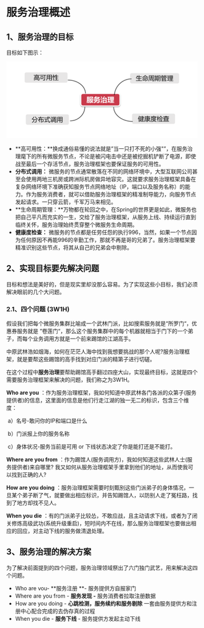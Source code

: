 # 服务治理概述

## 1、服务治理的目标

目标如下图示：

![输入图片说明](../img/01.png)

- **高可用性：**换成通俗易懂的说法就是”当一只打不死的小强"”，在服务治理麾下的所有微服务节点，不论是被闪电击中还是被挖掘机铲断了电源，即使战至最后一个存活节点，服务治理框架也要保证服务的可用性。
- **分布式调用：** 微服务的节点通常散落在不同的网络环境中，大型互联网公司甚至会使用两地三机房或跨洲际机房做异地容灾。这就要求服务治理框架具备在复杂网络环境下准确获知服务节点网络地址（IP，端口以及服务名称）的能力。作为服务消费者，就可以借助服务治理框架的精准制导能力，向服务节点发起请求。一只穿云箭，千军万马来相见。
- **生命周期管理：**万物都在轮回之中，在Spring的世界更是如此，微服务也把自己平凡而充实的一生，交给了服务治理框架，从服务上线、持续运行直到临终关怀，服务治理始终贯穿整个微服务生命周期。
- **健康度检查：** 微服务的节点都是任劳任怨的执行996，当然，如果一个节点因为任何原因不再能996的辛勤工作，那就不再是哥的兄弟了。服务治理框架要精准识别这些节点，将其从自己的兄弟会中剔除。

## 2、实现目标要先解决问题

目标和想法是美好的，但是现实里却没那么容易。为了实现这些小目标，我们必须解决眼前的几个大问题。

### 2.1、四个问题 (3W1H)

假设我们把每个微服务集群比喻成一个武林门派，比如搜索服务就是“所罗门“，优惠券服务就是 ”卷莲门“，那么这个服务集群中的每个机器就相当于门下的一个弟子，而每个业务调用方就是一个前来踢馆的江湖高手。

中原武林浩如烟海，如何在茫茫人海中找到我想要挑战的那个人呢?服务治理框架，就是要帮这些踢馆的高手找到对应门派的精第子进行切磋。

在这个过程中**服务治理**要帮助踢馆高手翻过四座大山，实现最终目标，这就是四个需要服务治理框架来解决的问题，我们称之为3W1H。

**Who are you** ：作为服务治理框架，我如何知道中原武林各门各派的众第子(服务提供者)的信息，这里面的信息是他们行走江湖的独一无二的标识，包含三个维度：

​	a）名号-敢问你的IP和端口是什么 

​	b）门派报上你的服务名称  

​	c）身体状况-服务当前是可用 or 下线状态决定了你是能打还是不能打。

**Where are you from** ：作为踢馆人(服务调用方)，我如何知道这些武林人士(服务提供者)来自哪里? 我又如何从服务治理框架手里拿到他们的地址，从而使我可以找到正确的人?

**How are you doing** ：服务治理框架需要时刻甄别这些门派弟子的身体情况，一旦某个弟子断了气，就要做出相应标识，并告知踢馆人，以防别人走了冤枉路，找到了地方却找不见人。

**When you die** ：有的门派弟子比较怂，不敢应战，且主动请求下线，或者为了闭关修炼高级武功(系统升级重启)，短时间内不在线，那么服务治理框架也要做出相应的回应，对主动下线的服务做清退处理。

## 3、服务治理的解决方案

为了解决前面提到的四个问题，服务治理领域祭出了六门独门武艺，用来解决这四个问题。

- Who are vou- **服务注册 **- 服务提供方自报家门
- Where are you from - **服务发现 -** 服务消费者拉取注册数据
- How are you doing - **心跳检测，服务续约和服务剔除** 一套由服务提供方和注册中心配合完成的去伪存真的过程
- When you die - **服务下线** - 服务提供方发起主动下线